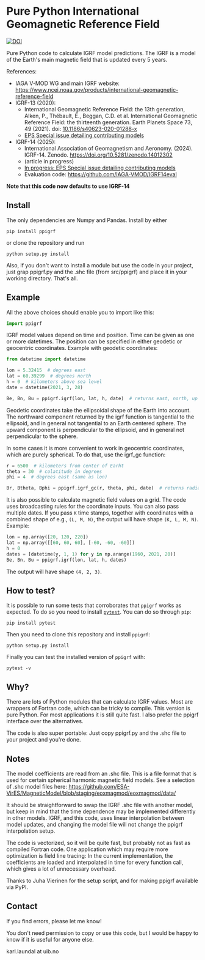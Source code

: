# Pure Python International Geomagnetic Reference Field

[![DOI](https://zenodo.org/badge/352365168.svg)](https://zenodo.org/badge/latestdoi/352365168)

Pure Python code to calculate IGRF model predictions. The IGRF is a model of the Earth's main magnetic field that is updated every 5 years.

References:
- IAGA V-MOD WG and main IGRF website:  
  https://www.ncei.noaa.gov/products/international-geomagnetic-reference-field
- IGRF-13 (2020):
    - International Geomagnetic Reference Field: the 13th generation, Alken, P., Thébault, E., Beggan, C.D. et al. International Geomagnetic Reference Field: the thirteenth generation. Earth Planets Space 73, 49 (2021). doi: [10.1186/s40623-020-01288-x](https://doi.org/10.1186/s40623-020-01288-x)
    - [EPS Special issue detailing contributing models](https://www.springeropen.com/collections/igrf13)
- IGRF-14 (2025):
    - International Association of Geomagnetism and Aeronomy. (2024). IGRF-14. Zenodo. https://doi.org/10.5281/zenodo.14012302
    - (article in progress)
    - [In progress: EPS Special issue detailing contributing models](https://www.springeropen.com/collections/igrf14)
    - Evaluation code: https://github.com/IAGA-VMOD/IGRF14eval

**Note that this code now defaults to use IGRF-14**

## Install

The only dependencies are Numpy and Pandas. Install by either

```
pip install ppigrf
```

or clone the repository and run

```
python setup.py install
```

Also, if you don't want to install a module but use the code in your project,
just grap ppigrf.py and the .shc file (from src/ppigrf) and place it in your
working directory. That's all.

## Example

All the above choices should enable you to import like this:

```python
import ppigrf
```

IGRF model values depend on time and position. Time can be given as one or more
datetimes. The position can be specified in either geodetic or geocentric
coordinates. Example with geodetic coordinates:

```python
from datetime import datetime

lon = 5.32415  # degrees east
lat = 60.39299  # degrees north
h = 0  # kilometers above sea level
date = datetime(2021, 3, 28)

Be, Bn, Bu = ppigrf.igrf(lon, lat, h, date)  # returns east, north, up
```

Geodetic coordinates take the ellipsoidal shape of the Earth into account. The
northward component returned by the igrf function is tangential to the
ellipsoid, and in general not tangential to an Earth centered sphere. The upward
component is perpendicular to the ellipsoid, and in general not perpendicular to
the sphere.

In some cases it is more convenient to work in geocentric coordinates, which are
purely spherical. To do that, use the igrf_gc function:

```python
r = 6500  # kilometers from center of Earht
theta = 30  # colatitude in degrees
phi = 4  # degrees east (same as lon)

Br, Btheta, Bphi = ppigrf.igrf_gc(r, theta, phi, date)  # returns radial, south, east
```

It is also possible to calculate magnetic field values on a grid. The code uses
broadcasting rules for the coordinate inputs. You can also pass multiple dates.
If you pass `K` time stamps, together with coordinates with a combined shape of
e.g., `(L, M, N)`, the output will have shape `(K, L, M, N)`. Example:

```python
lon = np.array([20, 120, 220])
lat = np.array([[60, 60, 60], [-60, -60, -60]])
h = 0
dates = [datetime(y, 1, 1) for y in np.arange(1960, 2021, 20)]
Be, Bn, Bu = ppigrf.igrf(lon, lat, h, dates)
```

The output will have shape `(4, 2, 3)`.

## How to test?

It is possible to run some tests that corroborates that `ppigrf` works as
expected. To do so you need to install [`pytest`](https://docs.pytest.org). You
can do so through `pip`:

```
pip install pytest
```

Then you need to clone this repository and install `ppigrf`:

```
python setup.py install
```

Finally you can test the installed version of `ppigrf` with:

```
pytest -v
```

## Why?

There are lots of Python modules that can calculate IGRF values. Most are
wrappers of Fortran code, which can be tricky to compile. This version is pure
Python. For most applications it is still quite fast. I also prefer the ppigrf
interface over the alternatives.

The code is also super portable: Just copy ppigrf.py and the .shc file to your
project and you're done.

## Notes

The model coefficients are read from an .shc file. This is a file format that is
used for certain spherical harmonic magnetic field models. See a selection of
.shc model files here:
https://github.com/ESA-VirES/MagneticModel/blob/staging/eoxmagmod/eoxmagmod/data/

It should be straightforward to swap the IGRF .shc file with another model, but
keep in mind that the time dependence may be implemented differently in other
models. IGRF, and this code, uses linear interpolation between model updates,
and changing the model file will not change the ppigrf interpolation setup.

The code is vectorized, so it will be quite fast, but probably not as fast as
compiled Fortran code. One application which may require more optimization is
field line tracing: In the current implementation, the coefficients are loaded
and interpolated in time for every function call, which gives a lot of
unnecessary overhead.

Thanks to Juha Vierinen for the setup script, and for making ppigrf available
via PyPI.

## Contact

If you find errors, please let me know!

You don't need permission to copy or use this code, but I would be happy to know
if it is useful for anyone else.

karl.laundal at uib.no
